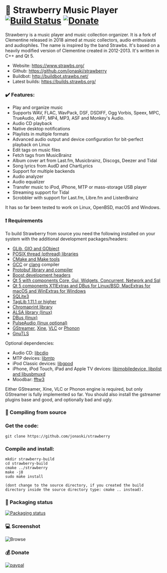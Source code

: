 :strawberry: Strawberry Music Player [![Build Status](https://travis-ci.org/jonaski/strawberry.svg?branch=master)](https://travis-ci.org/jonaski/strawberry)
[![Donate](https://img.shields.io/badge/Donate-PayPal-green.svg)](https://www.paypal.com/cgi-bin/webscr?cmd=_s-xclick&hosted_button_id=FRJUYV5QP6HW8)
=======================

Strawberry is a music player and music collection organizer. It is a fork of Clementine released in 2018 aimed at music collectors, audio enthusiasts and audiophiles. The name is inspired by the band Strawbs. It's based on a heavily modified version of Clementine created in 2012-2013. It's written in C++ and Qt 5.

  * Website: https://www.strawbs.org/
  * Github: https://github.com/jonaski/strawberry
  * Buildbot: http://buildbot.strawbs.net/
  * Latest builds: https://builds.strawbs.org/

### :heavy_check_mark: Features:

  * Play and organize music
  * Supports WAV, FLAC, WavPack, DSF, DSDIFF, Ogg Vorbis, Speex, MPC, TrueAudio, AIFF, MP4, MP3, ASF and Monkey's Audio.
  * Audio CD playback
  * Native desktop notifications
  * Playlists in multiple formats
  * Advanced audio output and device configuration for bit-perfect playback on Linux
  * Edit tags on music files
  * Fetch tags from MusicBrainz
  * Album cover art from Last.fm, Musicbrainz, Discogs, Deezer and Tidal
  * Song lyrics from AudD and ChartLyrics
  * Support for multiple backends
  * Audio analyzer
  * Audio equalizer
  * Transfer music to iPod, iPhone, MTP or mass-storage USB player
  * Streaming support for Tidal
  * Scrobbler with support for Last.fm, Libre.fm and ListenBrainz

It has so far been tested to work on Linux, OpenBSD, macOS and Windows.

### :heavy_exclamation_mark: Requirements

To build Strawberry from source you need the following installed on your system with the additional development packages/headers:

* [GLib, GIO and GObject](https://developer.gnome.org/glib/)
* [POSIX thread (pthread) libraries](http://www.yolinux.com/TUTORIALS/LinuxTutorialPosixThreads.html)
* [CMake and Make tools](https://cmake.org/)
* [GCC](https://gcc.gnu.org/) or [clang](https://clang.llvm.org/) compiler
* [Protobuf library and compiler](https://developers.google.com/protocol-buffers/)
* [Boost development headers](https://www.boost.org/)
* [Qt 5 with components Core, Gui, Widgets, Concurrent, Network and Sql](https://www.qt.io/)
* [Qt 5 components X11Extras and DBus for Linux/BSD, MacExtras for macOS and WinExtras for Windows](https://www.qt.io/)
* [SQLite3](https://www.sqlite.org)
* [TagLib 1.11.1 or higher](http://taglib.org/)
* [Chromaprint library](https://acoustid.org/chromaprint)
* [ALSA library (linux)](https://www.alsa-project.org/)
* [DBus (linux)](https://www.freedesktop.org/wiki/Software/dbus/)
* [PulseAudio (linux optional)](https://www.freedesktop.org/wiki/Software/PulseAudio/?)
* [GStreamer](https://gstreamer.freedesktop.org/), [Xine](https://www.xine-project.org), [VLC](https://www.videolan.org) or [Phonon](https://techbase.kde.org/Phonon)
* [GnuTLS](https://www.gnutls.org/)

Optional dependencies:

* Audio CD: [libcdio](https://www.gnu.org/software/libcdio/)
* MTP devices: [libmtp](http://libmtp.sourceforge.net/)
* iPod Classic devices: [libgpod](http://www.gtkpod.org/libgpod/)
* iPhone, iPod Touch, iPad and Apple TV devices: [libimobiledevice, libplist and libusbmuxd](https://www.libimobiledevice.org/)
* Moodbar: [fftw3](http://www.fftw.org/)

Either GStreamer, Xine, VLC or Phonon engine is required, but only GStreamer is fully implemented so far.
You should also install the gstreamer plugins base and good, and optionally bad and ugly.

### :wrench:	Compiling from source

### Get the code:

    git clone https://github.com/jonaski/strawberry

### Compile and install:

    mkdir strawberry-build
    cd strawberry-build
    cmake ../strawberry
    make -j8
    sudo make install

    (dont change to the source directory, if you created the build directory inside the source directory type: cmake .. instead).

### :penguin:	Packaging status

[![Packaging status](https://repology.org/badge/vertical-allrepos/strawberry.svg)](https://repology.org/metapackage/strawberry/versions)

### :computer:	Screenshot


![Browse](https://www.strawbs.org/pictures/screenshot-002-large.png)

### :moneybag: Donate

[![paypal](https://www.paypalobjects.com/en_US/i/btn/btn_donateCC_LG.gif)](https://www.paypal.com/cgi-bin/webscr?cmd=_s-xclick&hosted_button_id=FRJUYV5QP6HW8)
